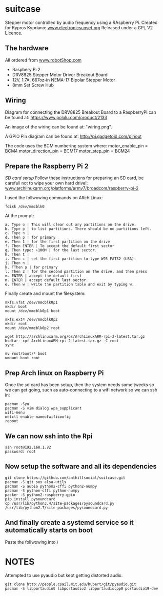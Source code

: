 # suitcase
Stepper motor controlled by audio frequency using a RAspberry Pi. Created for Kypros Kypriano: www.electronicsunset.org
Released under a GPL V2 Licence. 

## The hardware
All ordered from www.robotShop.com

- Raspbery Pi 2
- DRV8825 Stepper Motor Driver Breakout Board
- 12V, 1.7A, 667oz-in NEMA-17 Bipolar Stepper Motor
- 8mm Set Screw Hub

## Wiring
Diagram for connecting the DRV8825 Breakout Board to a RaspberryPi can be found at:
https://www.pololu.com/product/2133

An image of the wiring can be found at: "wiring.png".

A GPIO Pin diagram can be found at:
http://pi.gadgetoid.com/pinout

The code uses the BCM numbering system where:
motor_enable_pin = BCM4
motor_direction_pin = BCM17
motor_step_pin = BCM24

## Prepare the Raspberry Pi 2
*SD card setup*
Follow these instructions for preparing an SD card, be carefull not to wipe your own hard drive!:
www.archlinuxarm.org/platforms/armv7/broadcom/raspberry-pi-2

I used the follwowing commands on ARch Linux:

    fdisk /dev/mmcblk0

At the prompt:

    a. Type o | This will clear out any partitions on the drive.
    b. Type p | to list partitions. There should be no partitions left.
    c. Type n | 
    d. Then p | for primary
    e. Then 1 | for the first partition on the drive
    f. Then ENTER | To accept the default first sector
    g. Then type: +100M | for the last sector.  
    h. Then t |
    i. Then c | set the first partition to type W95 FAT32 (LBA).
    j. Then n | 
    k. TThen p | for primary
    l. Then 2 | for the second partition on the drive, and then press 
    m. ENTER | accept the default first 
    n. ENTER | accept default last sector.
    o. Then w | write the partition table and exit by typing w.

Finally create and mount the filesystem:

    mkfs.vfat /dev/mmcblk0p1
    mkdir boot
    mount /dev/mmcblk0p1 boot

    mkfs.ext4 /dev/mmcblk0p2
    mkdir root
    mount /dev/mmcblk0p2 root

    wget http://archlinuxarm.org/os/ArchLinuxARM-rpi-2-latest.tar.gz
    bsdtar -xpf ArchLinuxARM-rpi-2-latest.tar.gz -C root
    sync

    mv root/boot/* boot
    umount boot root

## Prep Arch linux on Raspberry Pi
Once the sd card has been setup, then the system needs some tweeks so we can get going, 
such as auto-connecting to a wifi network so we can ssh in:

    pacman -Syu
    pacman -S vim dialog wpa_supplicant
    wifi-menu
    netctl enable nameofwificonfig
    reboot

## We can now ssh into the Rpi

	ssh root@192.168.1.82
	password: root	

## Now setup the software and all its dependencies

	git clone https://github.com/anthillsocial/suitcase.git
	pacman -S git sox alsa-utils 
    pacman -S aubio python2-cffi python2-numpy
	pacman -S python-cffi python-numpy
	packer -S python2-raspberry-gpio
    pip install pysoundcard
    cp /usr/lib/python3.4/site-packages/pysoundcard.py /usr/lib/python2.7/site-packages/pysoundcard.py

## And finally create a systemd service so it automatically starts on boot
Paste the follwowing into /
	

# NOTES
Attempted to use pyaudio but kept getting distorted audio.

    git clone http://people.csail.mit.edu/hubert/git/pyaudio.git
    pacman -S libportaudio0 libportaudio2 libportaudiocpp0 portaudio19-dev

